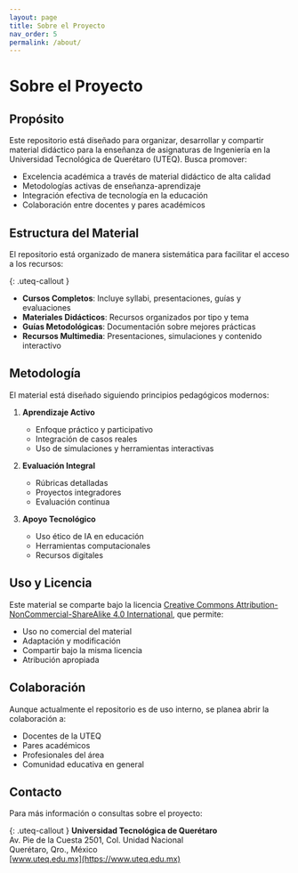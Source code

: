 ```yaml
---
layout: page
title: Sobre el Proyecto
nav_order: 5
permalink: /about/
---
```


# Sobre el Proyecto

## Propósito

Este repositorio está diseñado para organizar, desarrollar y compartir material didáctico para la enseñanza de asignaturas de Ingeniería en la Universidad Tecnológica de Querétaro (UTEQ). Busca promover:

- Excelencia académica a través de material didáctico de alta calidad
- Metodologías activas de enseñanza-aprendizaje
- Integración efectiva de tecnología en la educación
- Colaboración entre docentes y pares académicos

## Estructura del Material

El repositorio está organizado de manera sistemática para facilitar el acceso a los recursos:

{: .uteq-callout }
- **Cursos Completos**: Incluye syllabi, presentaciones, guías y evaluaciones
- **Materiales Didácticos**: Recursos organizados por tipo y tema
- **Guías Metodológicas**: Documentación sobre mejores prácticas
- **Recursos Multimedia**: Presentaciones, simulaciones y contenido interactivo

## Metodología

El material está diseñado siguiendo principios pedagógicos modernos:

1. **Aprendizaje Activo**
   - Enfoque práctico y participativo
   - Integración de casos reales
   - Uso de simulaciones y herramientas interactivas

2. **Evaluación Integral**
   - Rúbricas detalladas
   - Proyectos integradores
   - Evaluación continua

3. **Apoyo Tecnológico**
   - Uso ético de IA en educación
   - Herramientas computacionales
   - Recursos digitales

## Uso y Licencia

Este material se comparte bajo la licencia [Creative Commons Attribution-NonCommercial-ShareAlike 4.0 International](https://creativecommons.org/licenses/by-nc-sa/4.0/), que permite:

- Uso no comercial del material
- Adaptación y modificación
- Compartir bajo la misma licencia
- Atribución apropiada

## Colaboración

Aunque actualmente el repositorio es de uso interno, se planea abrir la colaboración a:

- Docentes de la UTEQ
- Pares académicos
- Profesionales del área
- Comunidad educativa en general

## Contacto

Para más información o consultas sobre el proyecto:

{: .uteq-callout }
**Universidad Tecnológica de Querétaro**  
Av. Pie de la Cuesta 2501, Col. Unidad Nacional  
Querétaro, Qro., México  
[www.uteq.edu.mx](https://www.uteq.edu.mx)